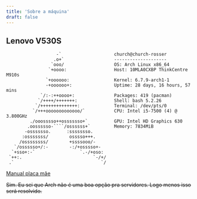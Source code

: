 ```yaml
---
title: 'Sobre a máquina'
draft: false
---
```


## Lenovo V530S


```
                   -`                    church@church-rosser
                  .o+`                   --------------------
                 `ooo/                   OS: Arch Linux x86_64
                `+oooo:                  Host: 10MLA0CXBP ThinkCentre M910s
               `+oooooo:                 Kernel: 6.7.9-arch1-1
               -+oooooo+:                Uptime: 28 days, 16 hours, 57 mins
             `/:-:++oooo+:               Packages: 419 (pacman)
            `/++++/+++++++:              Shell: bash 5.2.26
           `/++++++++++++++:             Terminal: /dev/pts/0
          `/+++ooooooooooooo/`           CPU: Intel i5-7500 (4) @ 3.800GHz
         ./ooosssso++osssssso+`          GPU: Intel HD Graphics 630
        .oossssso-````/ossssss+`         Memory: 7834MiB
       -osssssso.      :ssssssso.
      :osssssss/        osssso+++.
     /ossssssss/        +ssssooo/-
   `/ossssso+/:-        -:/+osssso+-
  `+sso+:-`                 `.-/+oso:
 `++:.                           `-/+/
 .`                                 `/
```

[Manual placa mãe](https://download.lenovo.com/pccbbs/thinkcentre_pdf/m910s_ug_hmm_en.pdf)

~~Sim. Eu sei que Arch não é uma boa opção pra servidores. Logo menos isso será resolvido.~~